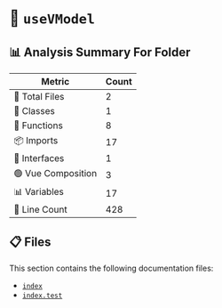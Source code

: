 # 📁 `useVModel`

## 📊 Analysis Summary For Folder

| Metric | Count |
|--------|-------|
| 📁 Total Files | 2 |
| 🧱 Classes | 1 |
| 🔧 Functions | 8 |
| 📦 Imports | 17 |
| 📐 Interfaces | 1 |
| 🟢 Vue Composition | 3 |
| 📊 Variables | 17 |
| 🔢 Line Count | 428 |


## 📋 Files

This section contains the following documentation files:

- [`index`](./index.md)
- [`index.test`](./index.test.md)